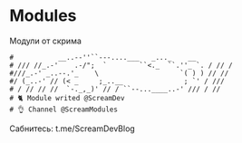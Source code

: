 # Modules
Модули от скрима
```
#           __..--''``---....___   _..._    __
# /// //_.-'    .-/";  `        ``<._  ``.''_ `. / // /
#///_.-' _..--.'_    \                    `( ) ) // //
#/ (_..-' // (< _     ;_..__               ; `' / ///
# / // // //  `-._,_)' // / ``--...____..-' /// / //
# 🐈 Module writed @ScreamDev 
# 👌 Channel @ScreamModules
```
Сабнитесь: t.me/ScreamDevBlog
